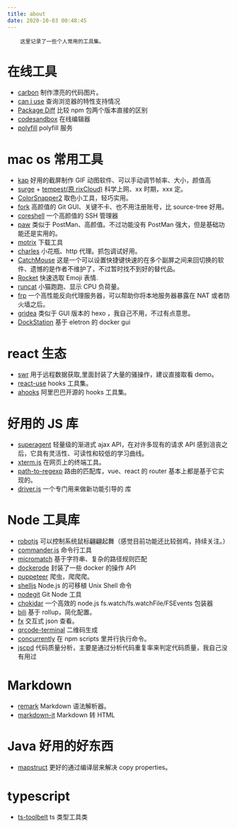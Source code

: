```yaml
---
title: about
date: 2020-10-03 00:48:45
---
```


        这里记录了一些个人常用的工具集。

# 在线工具

- [carbon](https://carbon.now.sh/) 制作漂亮的代码图片。
- [can i use](https://caniuse.com/) 查询浏览器的特性支持情况
- [Package Diff](https://diff.intrinsic.com/) 比较 npm 包两个版本直接的区别
- [codesandbox](https://codesandbox.io/) 在线编辑器
- [polyfill](https://polyfill.io/v3/url-builder/) polyfill 服务

# mac os 常用工具

- [kap](https://getkap.co/) 好用的截屏制作 GIF 动图软件、可以手动调节帧率、大小，颜值高
- [surge](https://nssurge.com/) + [tempest(原 rixCloud)](https://tempestapp.io/cart.php) 科学上网、xx 时期，xxx 定。
- [ColorSnapper2](https://colorsnapper.com/) 取色小工具，轻巧实用。
- [fork](https://fork.dev/) 高颜值的 Git GUI、关键不卡、也不用注册账号，比 source-tree 好用。
- [coreshell](https://coreshell.app/) 一个高颜值的 SSH 管理器
- [paw](https://paw.cloud/) 类似于 PostMan、高颜值。不过功能没有 PostMan 强大，但是基础功能还是实用的。
- [motrix](https://motrix.app/) 下载工具
- [charles](https://www.charlesproxy.com/) 小花瓶、http 代理。抓包调试好用。
- [CatchMouse](https://web.archive.org/web/20150502123813/http://ftnew.com:80/catchmouse.html) 这是一个可以设置快捷键快速的在多个副屏之间来回切换的软件、遗憾的是作者不维护了，不过暂时找不到好的替代品。
- [Rocket](https://matthewpalmer.net/rocket/index.html) 快速选取 Emoji 表情.
- [runcat](https://kyome.io/runcat/index.html?lang=en) 小猫跑跑、显示 CPU 负荷量。
- [frp](https://github.com/fatedier/frp) 一个高性能反向代理服务器，可以帮助你将本地服务器暴露在 NAT 或者防火墙之后。
- [gridea](https://github.com/getgridea/gridea) 类似于 GUI 版本的 hexo ，我自己不用，不过有点意思。
- [DockStation](https://dockstation.io/) 基于 eletron 的 docker gui

# react 生态

- [swr](https://github.com/vercel/swr) 用于远程数据获取,里面封装了大量的骚操作，建议直接取看 demo。
- [react-use](https://github.com/streamich/react-use) hooks 工具集。
- [ahooks](https://github.com/alibaba/hooks) 阿里巴巴开源的 hooks 工具集。

# 好用的 JS 库

- [superagent](https://github.com/visionmedia/superagent) 轻量级的渐进式 ajax API，在对许多现有的请求 API 感到沮丧之后，它具有灵活性、可读性和较低的学习曲线。
- [xterm.js](https://github.com/xtermjs/xterm.js) 在网页上的终端工具。
- [path-to-regexp](https://github.com/pillarjs/path-to-regexp) 路由的匹配库，vue、react 的 router 基本上都是基于它实现的。
- [driver.js](https://github.com/kamranahmedse/driver.js) 一个专门用来做新功能引导的 库

# Node 工具库

- [robotjs](https://github.com/octalmage/robotjs) 可以控制系统鼠标翩翩起舞（感觉目前功能还比较弱鸡，持续关注。）
- [commander.js](https://github.com/tj/commander.js) 命令行工具
- [micromatch](https://github.com/micromatch/micromatch) 基于字符串、复杂的路径规则匹配
- [dockerode](https://github.com/apocas/dockerode) 封装了一些 docker 的操作 API
- [puppeteer](https://github.com/puppeteer/puppeteer) 爬虫，爬爬爬。
- [shelljs](https://github.com/shelljs/shelljs) Node.js 的可移植 Unix Shell 命令
- [nodegit](https://github.com/nodegit/nodegit) Git Node 工具
- [chokidar](https://github.com/paulmillr/chokidar) 一个高效的 node.js fs.watch/fs.watchFile/FSEvents 包装器
- [bili](https://github.com/egoist/bili) 基于 rollup，简化配置。
- [fx](https://github.com/antonmedv/fx) 交互式 json 查看。
- [qrcode-terminal](https://github.com/gtanner/qrcode-terminal) 二维码生成
- [concurrently](https://github.com/kimmobrunfeldt/concurrently) 在 npm scripts 里并行执行命令。
- [jscpd](https://github.com/kucherenko/jscpd) 代码质量分析，主要是通过分析代码重复率来判定代码质量，我自己没有用过

# Markdown

- [remark](https://github.com/remarkjs/remark) Markdown 语法解析器。
- [markdown-it](https://github.com/markdown-it/markdown-it) Markdown 转 HTML

# Java 好用的好东西

- [mapstruct](https://github.com/mapstruct/mapstruct) 更好的通过编译层来解决 copy properties。

# typescript

- [ts-toolbelt](https://github.com/millsp/ts-toolbelt) ts 类型工具类
